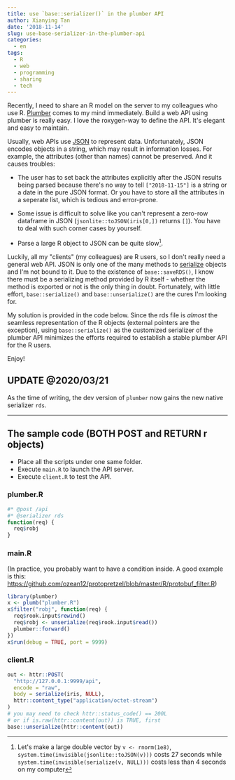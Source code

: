 ```yaml
---
title: use `base::serializer()` in the plumber API
author: Xianying Tan
date: '2018-11-14'
slug: use-base-serializer-in-the-plumber-api
categories:
  - en
tags:
  - R
  - web
  - programming
  - sharing
  - tech
---
```


Recently, I need to share an R model on the server to my colleagues who use R. [Plumber](https://www.rplumber.io) comes to my mind immediately. Build a web API using plumber is really easy. I love the roxygen-way to define the API. It's elegant and easy to maintain.

Usually, web APIs use [JSON](http://json.org/) to represent data. Unfortunately, JSON encodes objects in a string, which may result in information losses. For example, the attributes (other than names) cannot be preserved. And it causes troubles:

- The user has to set back the attributes explicitly after the JSON results being parsed because there's no way to tell `["2018-11-15"]` is a string or a date in the pure JSON format. Or you have to store all the attributes in a seperate list, which is tedious and error-prone.

- Some issue is difficult to solve like you can't represent a zero-row dataframe in JSON (`jsonlite::toJSON(iris[0,])` returns `[]`). You have to deal with such corner cases by yourself.

- Parse a large R object to JSON can be quite slow[^1].

Luckily, all my "clients" (my colleagues) are R users, so I don't really need a general web API. JSON is only one of the many methods to [serialize](https://en.wikipedia.org/wiki/Serialization) objects and I'm not bound to it. Due to the existence of `base::saveRDS()`, I know there must be a serializing method provided by R itself - whether the method is exported or not is the only thing in doubt. Fortunately, with little effort, `base::serialize()` and `base::unserialize()` are the cures I'm looking for.

My solution is provided in the code below. Since the rds file is _almost_ the seamless representation of the R objects (external pointers are the exception), using `base::serialize()` as the customized serializer of the plumber API minimizes the efforts required to establish a stable plumber API for the R users.

Enjoy!

[^1]: Let's make a large double vector by `v <- rnorm(1e8)`, `system.time(invisible(jsonlite::toJSON(v)))` costs 27 seconds while `system.time(invisible(serialize(v, NULL)))` costs less than 4 seconds on my computer

## UPDATE @2020/03/21

As the time of writing, the dev version of `plumber` now gains the new native serializer `rds`.

---

## The sample code (BOTH POST and RETURN r objects)

- Place all the scripts under one same folder.
- Execute `main.R` to launch the API server.
- Execute `client.R` to test the API.

### plumber.R

```r
#* @post /api
#* @serializer rds
function(req) {
  req$robj
}
```

### main.R

(In practice, you probably want to have a condition inside. A good example is this: https://github.com/ozean12/protopretzel/blob/master/R/protobuf_filter.R)

```r
library(plumber)
x <- plumb("plumber.R")
x$filter("robj", function(req) {
  req$rook.input$rewind()
  req$robj <- unserialize(req$rook.input$read())
  plumber::forward()
})
x$run(debug = TRUE, port = 9999)
```

### client.R

```r
out <- httr::POST(
  "http://127.0.0.1:9999/api",
  encode = "raw",
  body = serialize(iris, NULL),
  httr::content_type("application/octet-stream")
)
# you may need to check httr::status_code() == 200L
# or if is.raw(httr::content(out)) is TRUE, first
base::unserialize(httr::content(out))
```
